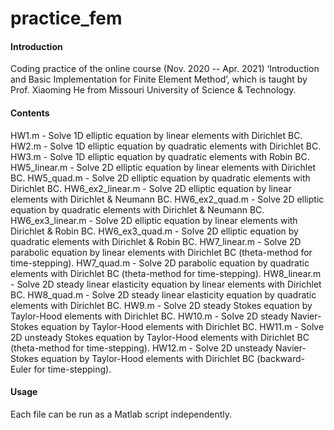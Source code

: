 # practice_fem

#### Introduction
Coding practice of the online course (Nov. 2020 -- Apr. 2021) ‘Introduction and Basic Implementation for Finite Element Method’, which is taught by Prof. Xiaoming He from Missouri University of Science & Technology.


#### Contents
HW1.m             - Solve 1D elliptic equation by linear elements with Dirichlet BC.
HW2.m             - Solve 1D elliptic equation by quadratic elements with Dirichlet BC.
HW3.m             - Solve 1D elliptic equation by quadratic elements with Robin BC.
HW5_linear.m      - Solve 2D elliptic equation by linear elements with Dirichlet BC.
HW5_quad.m        - Solve 2D elliptic equation by quadratic elements with Dirichlet BC.
HW6_ex2_linear.m  - Solve 2D elliptic equation by linear elements with Dirichlet & Neumann BC.
HW6_ex2_quad.m    - Solve 2D elliptic equation by quadratic elements with Dirichlet & Neumann BC.
HW6_ex3_linear.m  - Solve 2D elliptic equation by linear elements with Dirichlet & Robin BC.
HW6_ex3_quad.m    - Solve 2D elliptic equation by quadratic elements with Dirichlet & Robin BC.
HW7_linear.m      - Solve 2D parabolic equation by linear elements with Dirichlet BC (theta-method for time-stepping).
HW7_quad.m        - Solve 2D parabolic equation by quadratic elements with Dirichlet BC (theta-method for time-stepping).
HW8_linear.m      - Solve 2D steady linear elasticity equation by linear elements with Dirichlet BC.
HW8_quad.m        - Solve 2D steady linear elasticity equation by quadratic elements with Dirichlet BC.
HW9.m             - Solve 2D steady Stokes equation by Taylor-Hood elements with Dirichlet BC.
HW10.m            - Solve 2D steady Navier-Stokes equation by Taylor-Hood elements with Dirichlet BC.
HW11.m            - Solve 2D unsteady Stokes equation by Taylor-Hood elements with Dirichlet BC (theta-method for time-stepping).
HW12.m            - Solve 2D unsteady Navier-Stokes equation by Taylor-Hood elements with Dirichlet BC (backward-Euler for time-stepping).


#### Usage

Each file can be run as a Matlab script independently.
